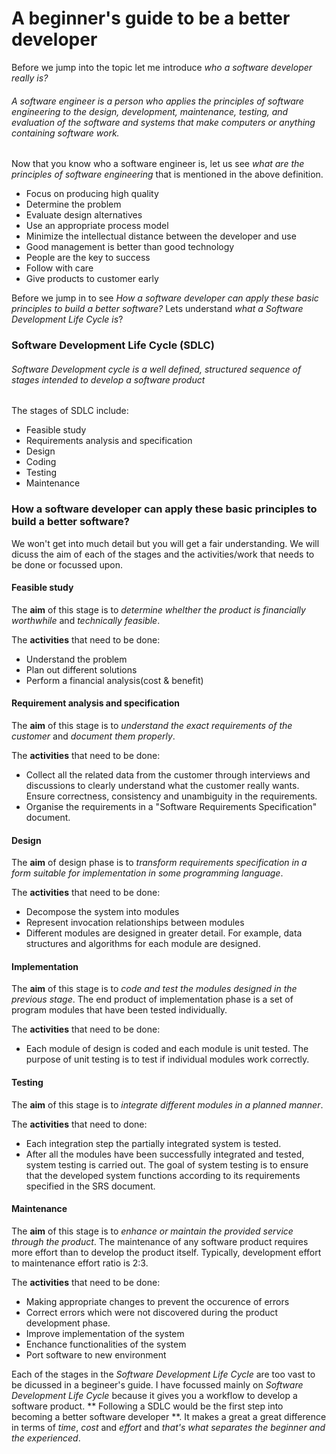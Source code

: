 # A beginner's guide to be a better developer

Before we jump into the topic let me introduce _who a software developer really is?_

###### A software engineer is a person who applies the principles of software engineering to the design, development, maintenance, testing, and evaluation of the software and systems that make computers or anything containing software work.

Now that you know who a software engineer is, let us see _what are the principles of software engineering_ that is mentioned in the above definition.

* Focus on producing high quality
* Determine the problem
* Evaluate design alternatives
* Use an appropriate process model
* Minimize the intellectual distance between the developer and use
* Good management is better than good technology
* People are the key to success
* Follow with care
* Give products to customer early

Before we jump in to see _How a software developer can apply these basic principles to build a better software?_ Lets understand _what a Software Development Life Cycle is_?

### Software Development Life Cycle (SDLC)

###### Software Development cycle is a well defined, structured sequence of stages intended to develop a software product

The stages of SDLC include:

* Feasible study
* Requirements analysis and specification
* Design
* Coding
* Testing
* Maintenance

### How a software developer can apply these basic principles to build a better software?

We won't get into much detail but you will get a fair understanding. We will dicuss the aim of each of the stages and the activities/work that needs to be done or focussed upon.

#### Feasible study

The **aim** of this stage is to _determine whelther the product is financially worthwhile_ and _technically feasible_.

The **activities** that need to be done:
* Understand the problem
* Plan out different solutions
* Perform a financial analysis(cost & benefit)

#### Requirement analysis and specification

The **aim** of this stage is to _understand the exact requirements of the customer_ and _document them properly_.

The **activities** that need to be done:

* Collect all the related data from the customer through interviews and discussions to clearly understand what the customer really wants. Ensure correctness, consistency and unambiguity in the requirements.
* Organise the requirements in a "Software Requirements Specification" document.

#### Design

The **aim** of design phase is to _transform requirements specification in a form suitable for implementation in some programming language_.

The **activities** that need to be done:

* Decompose the system into modules
* Represent invocation relationships between modules
* Different modules are designed in greater detail. For example, data structures and algorithms for each module are designed.

#### Implementation

The **aim** of this stage is to _code and test the modules designed in the previous stage_. The end product of implementation phase is a set of program modules that have been tested individually.

The **activities** that need to be done:

* Each module of design is coded and each module is unit tested. The purpose of unit testing is to test if individual modules work correctly.

#### Testing

The **aim** of this stage is to _integrate different modules in a planned manner_. 

The **activities** that need to done:

* Each integration step the partially integrated system is tested.
* After all the modules have been successfully integrated and tested, system testing is carried out. The goal of system testing is to ensure that the developed system functions according to its requirements specified in the SRS document.

#### Maintenance

The **aim** of this stage is to _enhance or maintain the provided service through the product_.
The maintenance of any software product requires more effort than to develop the product itself. Typically, development effort to maintenance effort ratio is 2:3.

The **activities** that need to be done:
* Making appropriate changes to prevent the occurence of errors
* Correct errors which were not discovered during the product development phase.
* Improve implementation of the system
* Enchance functionalities of the system
* Port software to new environment

Each of the stages in the _Software Development Life Cycle_ are too vast to be dicussed in a begineer's guide. I have focussed mainly on _Software Development Life Cycle_ because it gives you a workflow to develop a software product. ** Following a SDLC would be the first step into becoming a better software developer **. It makes a great a great difference in terms of *time*, *cost* and *effort* and _that's what separates the beginner and the experienced_.